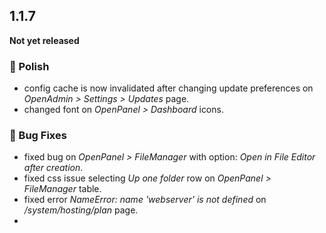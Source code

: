 ## 1.1.7

**Not yet released**  

### 💅 Polish
- config cache is now invalidated after changing update preferences on *OpenAdmin > Settings > Updates* page.
- changed font on *OpenPanel > Dashboard* icons.

### 🐛 Bug Fixes
- fixed bug on *OpenPanel > FileManager* with option: *Open in File Editor after creation*.
- fixed css issue selecting *Up one folder* row on *OpenPanel > FileManager* table.
- fixed error *NameError: name 'webserver' is not defined* on */system/hosting/plan* page.
- 

